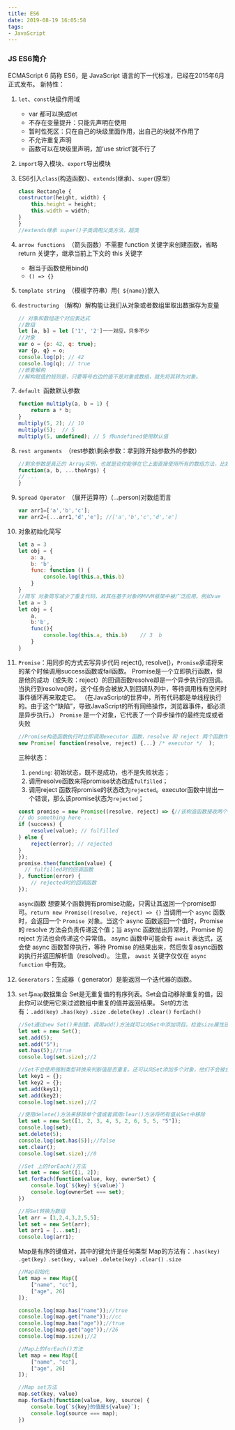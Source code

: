 ```yaml
---
title: ES6
date: 2019-08-19 16:05:58
tags:
- JavaScript
---
```

### JS ES6简介
ECMAScript 6 简称 ES6，是 JavaScript 语言的下一代标准，已经在2015年6月正式发布。
新特性：
1. `let`、`const`块级作用域
    - var 都可以换成let
    - 不存在变量提升：只能先声明在使用
    - 暂时性死区：只在自己的块级里面作用，出自己的块就不作用了
    - 不允许重复声明
    - 函数可以在块级里声明，加‘use strict’就不行了
2. `import`导入模块、`export`导出模块
3. ES6引入`class`(构造函数）、`extends`(继承)、`super`(原型)
    ``` js
    class Rectangle {
    constructor(height, width) {
        this.height = height;
        this.width = width;
    }
    }
    //extends继承 super()子类调用父类方法，超类
    ```
4. `arrow functions `（箭头函数）不需要 function 关键字来创建函数，省略 return 关键字，继承当前上下文的 this 关键字
    - 相当于函数使用bind()
    - `() => {}`
5. `template string `（模板字符串）用{` ${name}`}嵌入
6. `destructuring` （解构）解构能让我们从对象或者数组里取出数据存为变量
    ``` js
    // 对象和数组逐个对应表达式
    //数组
    let [a, b] = let ['1', '2']一一对应，只多不少
    //对象
    var o = {p: 42, q: true};
    var {p, q} = o;
    console.log(p); // 42
    console.log(q); // true
    //嵌套解构
    //解构赋值的规则是，只要等号右边的值不是对象或数组，就先将其转为对象。
    ```
7. `default `函数默认参数
    ``` js
    function multiply(a, b = 1) {
        return a * b;
    }
    multiply(5, 2); // 10
    multiply(5);  // 5
    multiply(5, undefined); // 5 传undefined使用默认值
    ```
8. `rest arguments `（rest参数\剩余参数：拿到除开始参数外的参数）
    ``` js
    //剩余参数是真正的 Array实例，也就是说你能够在它上面直接使用所有的数组方法，比如 sort，map，forEach或pop
    function(a, b, ...theArgs) {
    // ...
    }
    ```
9. `Spread Operator `（展开运算符）(...person)对数组而言
    ``` js
    var arr1=['a','b','c'];
    var arr2=[...arr1,'d','e']; //['a','b','c','d','e']
    ```
10. 对象初始化简写
    ``` js
    let a = 3
    let obj = {
        a: a,
        b: 'b',
        func: function () {
            console.log(this.a,this.b)
        }
    }
    //简写 对象简写减少了重复代码，故其在基于对象的MVVM框架中被广泛应用。例如vue
    let a = 3
    let obj = {
        a,
        b:'b',
        func(){
            console.log(this.a, this.b)    // 3  b
        }
    }
    ```
11. `Promise`：用同步的方式去写异步代码 reject(), resolve()，`Promise`承诺将来的某个时候调用success函数或fail函数。
    Promise是一个立即执行函数，但是他的成功（或失败：reject）的回调函数resolve却是一个异步执行的回调。当执行到resolve()时，这个任务会被放入到回调队列中，等待调用栈有空闲时事件循环再来取走它。
    （在JavaScript的世界中，所有代码都是单线程执行的。由于这个“缺陷”，导致JavaScript的所有网络操作，浏览器事件，都必须是异步执行。）
    `Promise` 是一个对象，它代表了一个异步操作的最终完成或者失败
    ``` js
    //Promise构造函数执行时立即调用executor 函数，resolve 和 reject 两个函数作为参数传递给executor
    new Promise( function(resolve, reject) {...} /* executor */  );
    ```

    三种状态：
    1. `pending`: 初始状态，既不是成功，也不是失败状态；
    2. 调用resolve函数来将promise状态改成`fulfilled`；
    3. 调用reject 函数将promise的状态改为`rejected`。executor函数中抛出一个错误，那么该promise状态为`rejected`；

    ``` js
    const promise = new Promise((resolve, reject) => {//该构造函数接收两个函数作为参数，分别是resolve和reject。
    // do something here ...
    if (success) {
        resolve(value); // fulfilled
    } else {
        reject(error); // rejected
    }
    });
    promise.then(function(value) {
      // fulfilled时的回调函数
    }, function(error) {
        // rejected时的回调函数
    });
    ```

    `async`函数
    想要某个函数拥有promise功能，只需让其返回一个promise即可。`return new Promise((resolve, reject) => {}`
    当调用一个 `async` 函数时，会返回一个 `Promise `对象。当这个 async 函数返回一个值时，Promise 的 resolve 方法会负责传递这个值；当 async 函数抛出异常时，Promise 的 reject 方法也会传递这个异常值。
    async 函数中可能会有 `await` 表达式，这会使 async 函数暂停执行，等待 Promise  的结果出来，然后恢复async函数的执行并返回解析值（resolved）。
    注意， `await` 关键字仅仅在 `async function` 中有效。

12. `Generators`：生成器（ generator）是能返回一个迭代器的函数。
13. `set`与`map`数据集合
    Set是无重复值的有序列表。Set会自动移除重复的值，因此你可以使用它来过滤数组中重复的值并返回结果。
    Set的方法有：`.add(key)` `.has(key)` `.size` `.delete(key)` `.clear()`  `forEach()`
    ``` js
    //Set通过new Set()来创建，调用add()方法就可以向Set中添加项目。检查size属性还能查看其中包含多少项。使用has()方法来测试某个值是否存在于set中
    let set = new Set();
    set.add(5);
    set.add("5");
    set.has(5);//true
    console.log(set.size);//2

    //Set不会使用强制类型转换来判断值是否重复。还可以向Set添加多个对象，他们不会被合并为同一项。
    let key1 = {};
    let key2 = {};
    set.add(key1);
    set.add(key2);
    console.log(set.size);//2

    //使用delete()方法来移除单个值或者调用clear()方法将所有值从Set中移除
    let set = new Set([1, 2, 3, 4, 5, 2, 6, 5, 5, "5"]);
    console.log(set);
    set.delete(5);
    console.log(set.has(5));//false
    set.clear();
    console.log(set.size);//0

    //Set 上的forEach()方法
    let set = new Set([1, 2]);
    set.forEach(function(value, key, ownerSet) {
        console.log(`${key} ${value}`)
        console.log(ownerSet === set);
    })

    //将Set转换为数组
    let arr = [1,2,4,3,2,5,5];
    let set = new Set(arr);
    let arr1 = [...set];
    console.log(arr1);
    ```

    Map是有序的键值对，其中的键允许是任何类型
    Map的方法有：`.has(key)` `.get(key)` `.set(key, value)` `.delete(key)` `.clear()` `.size`

    ``` js
    //Map初始化
    let map = new Map([
        ["name", "cc"],
        ["age", 26]
    ]);

    console.log(map.has("name"));//true
    console.log(map.get("name"));//cc
    console.log(map.has("age"));//true
    console.log(map.get("age"));//26
    console.log(map.size);//2

    //Map上的forEach()方法
    let map = new Map([
        ["name", "cc"],
        ["age", 26]
    ]);

    //Map set方法
    map.set(key, value)
    map.forEach(function(value, key, source) {
        console.log(`${key}的值是${value}`);
        console.log(source === map);
    })
    ```
